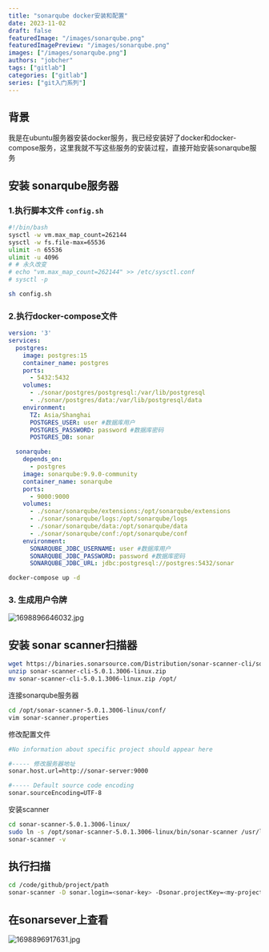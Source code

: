 ```yaml
---
title: "sonarqube docker安装和配置"
date: 2023-11-02
draft: false
featuredImage: "/images/sonarqube.png"
featuredImagePreview: "/images/sonarqube.png"
images: ["/images/sonarqube.png"]
authors: "jobcher"
tags: ["gitlab"]
categories: ["gitlab"]
series: ["git入门系列"]
---
```

## 背景
我是在ubuntu服务器安装docker服务，我已经安装好了docker和docker-compose服务，这里我就不写这些服务的安装过程，直接开始安装sonarqube服务
## 安装 sonarqube服务器
### 1.执行脚本文件 `config.sh`
```bash
#!/bin/bash
sysctl -w vm.max_map_count=262144
sysctl -w fs.file-max=65536
ulimit -n 65536
ulimit -u 4096
# # 永久改变
# echo "vm.max_map_count=262144" >> /etc/sysctl.conf
# sysctl -p
```
```sh
sh config.sh
```

### 2.执行docker-compose文件
```yaml
version: '3'
services:
  postgres:
    image: postgres:15
    container_name: postgres
    ports:
      - 5432:5432
    volumes:
      - ./sonar/postgres/postgresql:/var/lib/postgresql
      - ./sonar/postgres/data:/var/lib/postgresql/data
    environment:
      TZ: Asia/Shanghai
      POSTGRES_USER: user #数据库用户
      POSTGRES_PASSWORD: password #数据库密码
      POSTGRES_DB: sonar

  sonarqube:
    depends_on:
      - postgres
    image: sonarqube:9.9.0-community
    container_name: sonarqube
    ports:
      - 9000:9000
    volumes:
      - ./sonar/sonarqube/extensions:/opt/sonarqube/extensions
      - ./sonar/sonarqube/logs:/opt/sonarqube/logs
      - ./sonar/sonarqube/data:/opt/sonarqube/data
      - ./sonar/sonarqube/conf:/opt/sonarqube/conf
    environment:
      SONARQUBE_JDBC_USERNAME: user #数据库用户
      SONARQUBE_JDBC_PASSWORD: password #数据库密码
      SONARQUBE_JDBC_URL: jdbc:postgresql://postgres:5432/sonar
```
```sh
docker-compose up -d
```
### 3. 生成用户令牌
![1698896646032.jpg](/images/1698896646032.jpg)  

## 安装 sonar scanner扫描器
```sh
wget https://binaries.sonarsource.com/Distribution/sonar-scanner-cli/sonar-scanner-cli-5.0.1.3006-linux.zip
unzip sonar-scanner-cli-5.0.1.3006-linux.zip
mv sonar-scanner-cli-5.0.1.3006-linux.zip /opt/
```
连接sonarqube服务器
```sh
cd /opt/sonar-scanner-5.0.1.3006-linux/conf/
vim sonar-scanner.properties
```
修改配置文件
```sh
#No information about specific project should appear here

#----- 修改服务器地址
sonar.host.url=http://sonar-server:9000

#----- Default source code encoding
sonar.sourceEncoding=UTF-8
```
安装scanner
```sh
cd sonar-scanner-5.0.1.3006-linux/
sudo ln -s /opt/sonar-scanner-5.0.1.3006-linux/bin/sonar-scanner /usr/local/bin/sonar-scanner
sonar-scanner -v
```

## 执行扫描
```sh
cd /code/github/project/path
sonar-scanner -D sonar.login=<sonar-key> -Dsonar.projectKey=<my-project> -Dsonar.projectName=<my-project-name> -Dsonar.projectVersion=1.0 -Dsonar.sourceEncoding=UTF-8 -Dsonar.java.binaries=target/classes -Dsonar.java.libraries=target/*.jar
```

## 在sonarsever上查看
![1698896917631.jpg](/images/1698896917631.jpg)